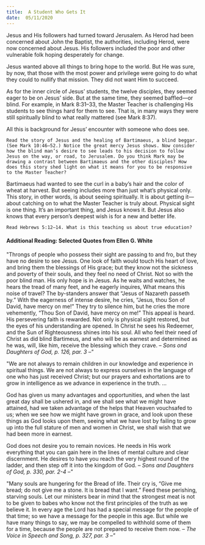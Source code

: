 ```yaml
---
title:  A Student Who Gets It
date:  05/11/2020
---
```


Jesus and His followers had turned toward Jerusalem. As Herod had been concerned about John the Baptist, the authorities, including Herod, were now concerned about Jesus. His followers included the poor and other vulnerable folk hoping desperately for change.

Jesus wanted above all things to bring hope to the world. But He was sure, by now, that those with the most power and privilege were going to do what they could to nullify that mission. They did not want Him to succeed.

As for the inner circle of Jesus’ students, the twelve disciples, they seemed eager to be on Jesus’ side. But at the same time, they seemed baffled—or blind. For example, in Mark 8:31–33, the Master Teacher is challenging His students to see things hard for them to see. That is, in many ways they were still spiritually blind to what really mattered (see Mark 8:37).

All this is background for Jesus’ encounter with someone who does see.

`Read the story of Jesus and the healing of Bartimaeus, a blind beggar. (See Mark 10:46–52.) Notice the great mercy Jesus shows. Now consider how the blind man’s desire to see leads to his decision to follow Jesus on the way, or road, to Jerusalem. Do you think Mark may be drawing a contrast between Bartimaeus and the other disciples? How does this story shed light on what it means for you to be responsive to the Master Teacher?`

Bartimaeus had wanted to see the curl in a baby’s hair and the color of wheat at harvest. But seeing includes more than just what’s physical only. This story, in other words, is about seeing spiritually. It is about getting it—about catching on to what the Master Teacher is truly about. Physical sight is one thing. It’s an important thing, and Jesus knows it. But Jesus also knows that every person’s deepest wish is for a new and better life.

`Read Hebrews 5:12–14. What is this teaching us about true education?`

#### Additional Reading: Selected Quotes from Ellen G. White

"Throngs of people who possess their sight are passing to and fro, but they have no desire to see Jesus. One look of faith would touch His heart of love, and bring them the blessings of His grace; but they know not the sickness and poverty of their souls, and they feel no need of Christ. Not so with the poor blind man. His only hope is in Jesus. As he waits and watches, he hears the tread of many feet, and he eagerly inquires, What means this noise of travel? The by-standers answer that “Jesus of Nazareth passeth by.” With the eagerness of intense desire, he cries, “Jesus, thou Son of David, have mercy on me!” They try to silence him, but he cries the more vehemently, “Thou Son of David, have mercy on me!” This appeal is heard. His persevering faith is rewarded. Not only is physical sight restored, but the eyes of his understanding are opened. In Christ he sees his Redeemer, and the Sun of Righteousness shines into his soul. All who feel their need of Christ as did blind Bartimeus, and who will be as earnest and determined as he was, will, like him, receive the blessing which they crave. _– Sons ond Daughters of God, p. 126, par. 3 –"_

"We are not always to remain children in our knowledge and experience in spiritual things. We are not always to express ourselves in the language of one who has just received Christ; but our prayers and exhortations are to grow in intelligence as we advance in experience in the truth. ...

God has given us many advantages and opportunities, and when the last great day shall be ushered in, and we shall see what we might have attained, had we taken advantage of the helps that Heaven vouchsafed to us; when we see how we might have grown in grace, and look upon these things as God looks upon them, seeing what we have lost by failing to grow up into the full stature of men and women in Christ, we shall wish that we had been more in earnest.

God does not desire you to remain novices. He needs in His work everything that you can gain here in the lines of mental culture and clear discernment. He desires to have you reach the very highest round of the ladder, and then step off it into the kingdom of God. _– Sons and Daughters of God, p. 330, par. 2-4 –"_

"Many souls are hungering for the Bread of life. Their cry is, “Give me bread; do not give me a stone. It is bread that I want.” Feed these perishing, starving souls. Let our ministers bear in mind that the strongest meat is not to be given to babes who know not the first principles of the truth as we believe it. In every age the Lord has had a special message for the people of that time; so we have a message for the people in this age. But while we have many things to say, we may be compelled to withhold some of them for a time, because the people are not prepared to receive them now. _– The Voice in Speech and Song, p. 327, par. 3 –"_